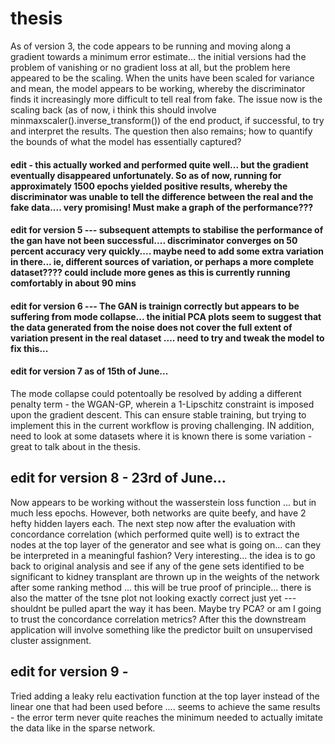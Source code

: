 # thesis

As of version 3, the code appears to be running and moving along a gradient towards a minimum error estimate... the initial versions had the problem of vanishing or no gradient loss at all, but the problem here appeared to be the scaling. When the units have been scaled for variance and mean, the model appears to be working, whereby the discriminator finds it increasingly more difficult to tell real from fake. The issue now is the scaling back (as of now, i think this should involve minmaxscaler().inverse_transform()) of the end product, if successful, to try and interpret the results. The question then also remains; how to quantify the bounds of what the model has essentially captured? 


#### edit - this actually worked and performed quite well... but the gradient eventually disappeared unfortunately. So as of now, running for approximately 1500 epochs yielded positive results, whereby the discriminator was unable to tell the difference between the real and the fake data.... very promising! Must make a graph of the performance??? 


#### edit for version 5 --- subsequent attempts to stabilise the performance of the gan have not been successful.... discriminator converges on 50 percent accuracy very quickly.... maybe need to add some extra variation in there... ie, different sources of variation, or perhaps a more complete dataset???? could include more genes as this is currently running comfortably in about 90 mins




#### edit for version 6 --- The GAN is trainign correctly but appears to be suffering from mode collapse... the initial PCA plots seem to suggest that the data generated from the noise does not cover the full extent of variation present in the real dataset .... need to try and tweak the model to fix this... 



#### edit for version 7 as of 15th of June... 
The mode collapse could potentoally be resolved by adding a different penalty term - the WGAN-GP, wherein a 1-Lipschitz constraint is imposed upon the gradient descent. This can ensure stable training, but trying to implement this in the current workflow is proving challenging. IN addition, need to look at some datasets where it is known there is some variation - great to talk about in the thesis. 


## edit for version 8 - 23rd of June...

Now appears to be working without the wasserstein loss function ... but in much less epochs. However, both networks are quite beefy, and have 2 hefty hidden layers each. The next step now after the evaluation with concordance correlation (which performed quite well) is to extract the nodes at the top layer of the generator and see what is going on... can they be interpreted in a meaningful fashion? Very interesting... the idea is to go back to original analysis and see if any of the gene sets identified to be significant to kidney transplant are thrown up in the weights of the network after some ranking method ... this will be true proof of principle... there is also the matter of the tsne plot not looking exactly correct just yet --- shouldnt be pulled apart the way it has been. Maybe try PCA? or am I going to trust the concordance correlation metrics? After this the downstream application will involve something like the predictor built on unsupervised cluster assignment. 




## edit for version 9 -
Tried adding a leaky relu eactivation function at the top layer instead of the linear one that had been used before .... seems to achieve the same results - the error term never quite reaches the minimum needed to actually imitate the data like in the sparse network. 
